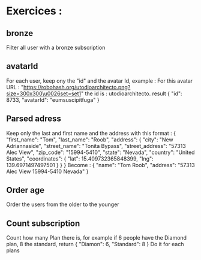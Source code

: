 # Exercices :

## bronze

Filter all user with a bronze subscription

## avatarId

For each user, keep ony the "id" and the avatar Id, example :
For this avatar URL :
"https://robohash.org/utodioarchitecto.png?size=300x300\u0026set=set1"
the id is : utodioarchitecto.
result {
"id": 8733,
"avatarId": "eumsuscipitfuga"
}

## Parsed adress

Keep only the last and first name and the address with this format :
{
  "first_name": "Tom",
  "last_name": "Roob",
  "address": {
    "city": "New Adriannaside",
    "street_name": "Tonita Bypass",
    "street_address": "57313 Alec View",
    "zip_code": "15994-5410",
    "state": "Nevada",
    "country": "United States",
    "coordinates": { "lat": 15.409732365848399, "lng": 139.6971497497501 }
  }
}
Become : 
{
  "name": "Tom Roob",
  "address": "57313 Alec View 15994-5410 Nevada"
}

## Order age

Order the users from the older to the younger

## Count subscription 

Count how many Plan there is, for example if 6 people have the Diamond plan, 8 the standard, return
{
  "Diamon": 6,
  "Standard": 8
}
Do it for each plans